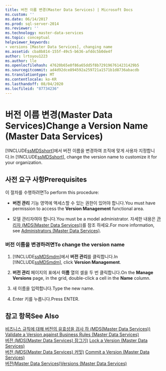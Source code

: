 ```yaml
---
title: 버전 이름 변경(Master Data Services) | Microsoft Docs
ms.custom: ''
ms.date: 06/14/2017
ms.prod: sql-server-2014
ms.reviewer: ''
ms.technology: master-data-services
ms.topic: conceptual
helpviewer_keywords:
- versions [Master Data Services], changing name
ms.assetid: cba8b814-155f-49c5-b636-afddc5b0de4f
author: lrtoyou1223
ms.author: lle
ms.openlocfilehash: 47620b65e0f86a65dd5f8b7291967614231429b5
ms.sourcegitcommit: ad4d92dce894592a259721a1571b1d8736abacdb
ms.translationtype: MT
ms.contentlocale: ko-KR
ms.lasthandoff: 08/04/2020
ms.locfileid: "87734236"
---
```

# <a name="change-a-version-name-master-data-services"></a><span data-ttu-id="7a2c4-102">버전 이름 변경(Master Data Services)</span><span class="sxs-lookup"><span data-stu-id="7a2c4-102">Change a Version Name (Master Data Services)</span></span>
  <span data-ttu-id="7a2c4-103">[!INCLUDE[ssMDSshort](../includes/ssmdsshort-md.md)]에서 버전 이름을 변경하여 조직에 맞게 사용자 지정합니다.</span><span class="sxs-lookup"><span data-stu-id="7a2c4-103">In [!INCLUDE[ssMDSshort](../includes/ssmdsshort-md.md)], change the version name to customize it for your organization.</span></span>  
  
## <a name="prerequisites"></a><span data-ttu-id="7a2c4-104">사전 요구 사항</span><span class="sxs-lookup"><span data-stu-id="7a2c4-104">Prerequisites</span></span>  
 <span data-ttu-id="7a2c4-105">이 절차를 수행하려면</span><span class="sxs-lookup"><span data-stu-id="7a2c4-105">To perform this procedure:</span></span>  
  
-   <span data-ttu-id="7a2c4-106">**버전 관리** 기능 영역에 액세스할 수 있는 권한이 있어야 합니다.</span><span class="sxs-lookup"><span data-stu-id="7a2c4-106">You must have permission to access the **Version Management** functional area.</span></span>  
  
-   <span data-ttu-id="7a2c4-107">모델 관리자여야 합니다.</span><span class="sxs-lookup"><span data-stu-id="7a2c4-107">You must be a model administrator.</span></span> <span data-ttu-id="7a2c4-108">자세한 내용은 [관리자 &#40;MDS(Master Data Services)&#41;](administrators-master-data-services.md)를 참조 하세요.</span><span class="sxs-lookup"><span data-stu-id="7a2c4-108">For more information, see [Administrators &#40;Master Data Services&#41;](administrators-master-data-services.md).</span></span>  
  
### <a name="to-change-the-version-name"></a><span data-ttu-id="7a2c4-109">버전 이름을 변경하려면</span><span class="sxs-lookup"><span data-stu-id="7a2c4-109">To change the version name</span></span>  
  
1.  <span data-ttu-id="7a2c4-110">[!INCLUDE[ssMDSmdm](../includes/ssmdsmdm-md.md)]에서 **버전 관리**를 클릭합니다.</span><span class="sxs-lookup"><span data-stu-id="7a2c4-110">In [!INCLUDE[ssMDSmdm](../includes/ssmdsmdm-md.md)], click **Version Management**.</span></span>  
  
2.  <span data-ttu-id="7a2c4-111">**버전 관리** 페이지의 표에서 **이름** 열의 셀을 두 번 클릭합니다.</span><span class="sxs-lookup"><span data-stu-id="7a2c4-111">On the **Manage Versions** page, in the grid, double-click a cell in the **Name** column.</span></span>  
  
3.  <span data-ttu-id="7a2c4-112">새 이름을 입력합니다.</span><span class="sxs-lookup"><span data-stu-id="7a2c4-112">Type the new name.</span></span>  
  
4.  <span data-ttu-id="7a2c4-113">Enter 키를 누릅니다.</span><span class="sxs-lookup"><span data-stu-id="7a2c4-113">Press ENTER.</span></span>  
  
## <a name="see-also"></a><span data-ttu-id="7a2c4-114">참고 항목</span><span class="sxs-lookup"><span data-stu-id="7a2c4-114">See Also</span></span>  
 <span data-ttu-id="7a2c4-115">[비즈니스 규칙에 대해 버전의 유효성을 검사 하 &#40;MDS(Master Data Services)&#41;](../../2014/master-data-services/validate-a-version-against-business-rules-master-data-services.md) </span><span class="sxs-lookup"><span data-stu-id="7a2c4-115">[Validate a Version against Business Rules &#40;Master Data Services&#41;](../../2014/master-data-services/validate-a-version-against-business-rules-master-data-services.md) </span></span>  
 <span data-ttu-id="7a2c4-116">[버전 &#40;MDS(Master Data Services) 잠그기&#41;](../../2014/master-data-services/lock-a-version-master-data-services.md) </span><span class="sxs-lookup"><span data-stu-id="7a2c4-116">[Lock a Version &#40;Master Data Services&#41;](../../2014/master-data-services/lock-a-version-master-data-services.md) </span></span>  
 <span data-ttu-id="7a2c4-117">[버전 &#40;MDS(Master Data Services) 커밋&#41;](../../2014/master-data-services/commit-a-version-master-data-services.md) </span><span class="sxs-lookup"><span data-stu-id="7a2c4-117">[Commit a Version &#40;Master Data Services&#41;](../../2014/master-data-services/commit-a-version-master-data-services.md) </span></span>  
 [<span data-ttu-id="7a2c4-118">버전&#40;Master Data Services&#41;</span><span class="sxs-lookup"><span data-stu-id="7a2c4-118">Versions &#40;Master Data Services&#41;</span></span>](../../2014/master-data-services/versions-master-data-services.md)  
  
  
